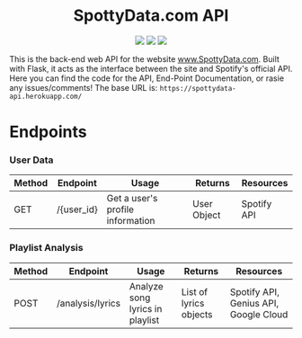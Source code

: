 
<h1 align="center">SpottyData.com API</h1>

<p align="center">
<img src="https://heroku-badge.herokuapp.com/?app=spottydata-api">
<img src="https://img.shields.io/badge/Flask-v1.1.1-blue">
<img src="https://img.shields.io/badge/License-MIT-yellow.svg">
</p>

This is the back-end web API for the website www.SpottyData.com. Built with Flask, it acts as the interface between the site and Spotify's official API. Here you can find the code for the API, End-Point Documentation, or rasie any issues/comments! The base URL is: `https://spottydata-api.herokuapp.com/`

# Endpoints
### User Data

| Method | Endpoint                              | Usage                              | Returns                                 | Resources   |
|--------|---------------------------------------|------------------------------------|-----------------------------------------|-------------|
| GET    | /{user_id}                         | Get a user's profile information   | User Object                             | Spotify API |

### Playlist Analysis
| Method | Endpoint                     | Usage                                       | Returns                                        | Resources                             |
|--------|------------------------------|---------------------------------------------|------------------------------------------------|---------------------------------------|
| POST   | /analysis/lyrics          | Analyze song lyrics in playlist             | List of lyrics objects                                | Spotify API, Genius API, Google Cloud |


   
